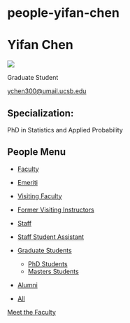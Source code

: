# people-yifan-chen

# Yifan Chen

![](https://www.pstat.ucsb.edu/sites/default/files/styles/people_node/public/people/photo/Yifan_Chen_PSTAT_Headshots_2024_0013_optimized.jpg?itok=uXKugeCI)

Graduate Student

[ychen300@umail.ucsb.edu](mailto:ychen300@umail.ucsb.edu)

## Specialization:

PhD in Statistics and Applied Probability

## People Menu

- [Faculty](/people/academic "Faculty")
- [Emeriti](/people/emeriti "Emeriti")
- [Visiting Faculty](/people/visiting "Visiting Faculty")
- [Former Visiting Instructors](/people/lecturer "Former Visiting Instructors")
- [Staff](/people/staff)
- [Staff Student Assistant](/people/researcher "Staff Student Assistant")
- [Graduate Students](/people/student "Graduate Students")
  
  - [PhD Students](/people/student/phd "PhD Students")
  - [Masters Students](/people/student/masters "Masters Students")
- [Alumni](/people/alumni)
- [All](/people/all)

[Meet the Faculty](/people/meet-the-faculty)